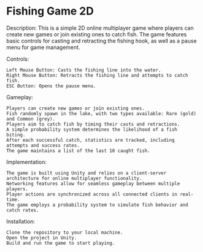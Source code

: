 # Fishing Game 2D

Description:
This is a simple 2D online multiplayer game where players can create new games or join existing ones to catch fish. The game features basic controls for casting and retracting the fishing hook, as well as a pause menu for game management.

Controls:

    Left Mouse Button: Casts the fishing line into the water.
    Right Mouse Button: Retracts the fishing line and attempts to catch fish.
    ESC Button: Opens the pause menu.

Gameplay:

    Players can create new games or join existing ones.
    Fish randomly spawn in the lake, with two types available: Rare (gold) and Common (grey).
    Players aim to catch fish by timing their casts and retractions.
    A simple probability system determines the likelihood of a fish biting.
    After each successful catch, statistics are tracked, including attempts and success rates.
    The game maintains a list of the last 10 caught fish.

Implementation:

    The game is built using Unity and relies on a client-server architecture for online multiplayer functionality.
    Networking features allow for seamless gameplay between multiple players.
    Player actions are synchronized across all connected clients in real-time.
    The game employs a probability system to simulate fish behavior and catch rates.

Installation:

    Clone the repository to your local machine.
    Open the project in Unity.
    Build and run the game to start playing.
